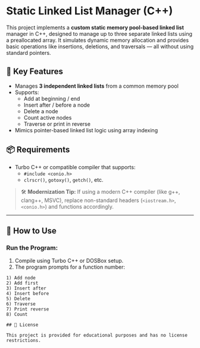 # Static Linked List Manager (C++)

This project implements a **custom static memory pool-based linked list** manager in C++, designed to manage up to three separate linked lists using a preallocated array. It simulates dynamic memory allocation and provides basic operations like insertions, deletions, and traversals — all without using standard pointers.

## 🧠 Key Features

- Manages **3 independent linked lists** from a common memory pool
- Supports:
  - Add at beginning / end
  - Insert after / before a node
  - Delete a node
  - Count active nodes
  - Traverse or print in reverse
- Mimics pointer-based linked list logic using array indexing

## 📦 Requirements

- Turbo C++ or compatible compiler that supports:
  - `#include <conio.h>`
  - `clrscr()`, `gotoxy()`, `getch()`, etc.

> 🛠️ **Modernization Tip:** If using a modern C++ compiler (like g++, clang++, MSVC), replace non-standard headers (`<iostream.h>`, `<conio.h>`) and functions accordingly.

---

## 🚀 How to Use

### Run the Program:
1. Compile using Turbo C++ or DOSBox setup.
2. The program prompts for a function number:

```text
1) Add node
2) Add first
3) Insert after
4) Insert before
5) Delete
6) Traverse
7) Print reverse
8) Count

## 📄 License

This project is provided for educational purposes and has no license restrictions.
